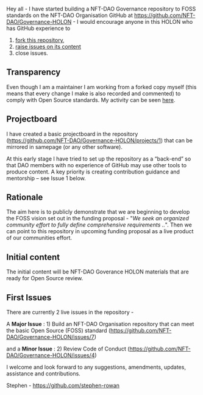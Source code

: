 Hey all - I have started building a NFT-DAO Governance repository to FOSS standards on the NFT-DAO Organisation GitHub at https://github.com/NFT-DAO/Governance-HOLON - I would encourage anyone in this HOLON who has GitHub experience to 

1) [fork this repository](https://docs.github.com/en/github/getting-started-with-github/fork-a-repo), 
2) [raise issues on its content](https://guides.github.com/features/issues/)
3) close issues.

## Transparency

Even though I am a maintainer I am working from a forked copy myself (this means that every change I make is also recorded and commented) to comply with Open Source standards. My activity can be seen [here](https://github.com/NFT-DAO/Governance-HOLON/pulls?q=is%3Apr+is%3Aclosed).

## Projectboard

I have created a basic projectboard in the repository (https://github.com/NFT-DAO/Governance-HOLON/projects/1) that can be mirrored in samepage (or any other software). 

At this early stage I have tried to set up the repository as a “back-end” so that DAO members with no experience of GitHub may use other tools to produce content. A key priority is creating contribution guidance and mentorship – see Issue 1 below.

## Rationale

The aim here is to publicly demonstrate that we are beginning to develop the FOSS vision set out in the funding proposal - "*We seek an organized community effort to fully define comprehensive requirements ..*". Then we can point to this repository in upcoming funding proposal as a live product of our communities effort.

## Initial content

The initial content will be NFT-DAO Goverance HOLON materials that are ready for Open Source review.

## First Issues

There are currently 2 live issues in the repository - 

A **Major Issue** : 1) Build an NFT-DAO Organisation repository that can meet the basic Open Source (FOSS) standard (https://github.com/NFT-DAO/Governance-HOLON/issues/7) 

and a **Minor Issue** : 2) Review Code of Conduct (https://github.com/NFT-DAO/Governance-HOLON/issues/4)



I welcome and look forward to any suggestions, amendments, updates, assistance and contributions.

Stephen - https://github.com/stephen-rowan
